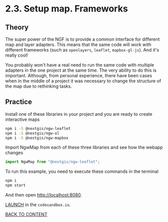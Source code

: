 # 2.3. Setup map. Frameworks

## Theory

The super power of the NGF is to provide a common interface for different map and layer adapters. This means that the same code will work with different frameworks (such as `openlayers`, `leaflet`, `mapbox-gl-js`). And it's really cool!

You probably won't have a real need to run the same code with multiple adapters in the one project at the same time. The very ability to do this is important. Although, from personal experience, there have been cases when in the middle of a project it was necessary to change the structure of the map due to rethinking tasks.

## Practice

Install one of these libraries in your project and you are ready to create interactive maps

```bash
npm i -S @nextgis/ngw-leaflet
npm i -S @nextgis/ngw-ol
npm i -S @nextgis/ngw-mapbox
```

Import NgwMap from each of these three libraries and see how the webapp changes

```javascript
import NgwMap from "@nextgis/ngw-leaflet";
```

To run this example, you need to execute these commands in the terminal

```bash
npm i
npm start
```

And then open [http://localhost:8080](http://localhost:8080).

[LAUNCH](https://githubbox.com/nextgis/ngf-tutorial/tree/master/tutorials/2_3_setup_map_frameworks) in the `codesandbox.io`.

[BACK TO CONTENT](../../README.md)
